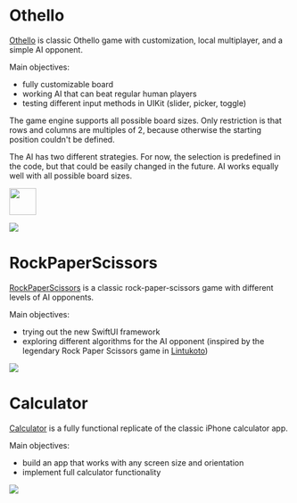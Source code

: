 # Othello

[Othello](https://github.com/KrohnicDev/Othello) is classic Othello game with customization, local multiplayer, and a simple AI opponent.

Main objectives:
- fully customizable board
- working AI that can beat regular human players
- testing different input methods in UIKit (slider, picker, toggle)

The game engine supports all possible board sizes. Only restriction is that rows and columns are multiples of 2, because otherwise the starting position couldn't be defined.

The AI has two different strategies. For now, the selection is predefined in the code, but that could be easily changed in the future. AI works equally well with all possible board sizes.

<img src="othello.gif" width="48">

![](othello.gif)

# RockPaperScissors
[RockPaperScissors](https://github.com/KrohnicDev/RockPaperScissors) is a classic rock-paper-scissors game with different levels of AI opponents. 

Main objectives:
- trying out the new SwiftUI framework
- exploring different algorithms for the AI opponent (inspired by the legendary Rock Paper Scissors game in [Lintukoto](http://www.lintukoto.net/viihde/kps/index.php?valinta=3))

![](rockpaperscissors.gif)

# Calculator

[Calculator](https://github.com/KrohnicDev/Calculator) is a fully functional replicate of the classic iPhone calculator app. 

Main objectives:
- build an app that works with any screen size and orientation
- implement full calculator functionality

![](calculator.gif)
